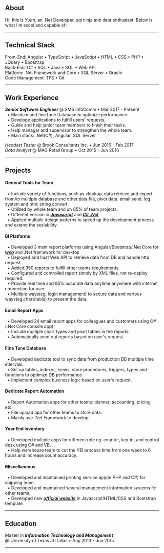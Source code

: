 ## **About**
Hi, this is *Yuan*, an .Net Developer, sql ninja and data enthusiast. Below is what I'm excel and capable of!
***

## **Technical Stack**
Front-End: 
Angular <span>&#8226;</span> TypeScript <span>&#8226;</span> JavaScript <span>&#8226;</span> HTML <span>&#8226;</span> CSS <span>&#8226;</span> PHP <span>&#8226;</span> JQuery <span>&#8226;</span> Bootstrap <br>
Back-End: 
C# <span>&#8226;</span> SQL <span>&#8226;</span> Java <span>&#8226;</span> SQL <span>&#8226;</span> Web API <br>
Platform: 
.Net Framework and Core <span>&#8226;</span> SQL Server <span>&#8226;</span> Oracle <br>
Code Management: TFS <span>&#8226;</span> Git

***

## **Work Experience**
***Senior Software Engineer*** <span>&#64;</span>
SMS InfoComm <span>&#8226;</span>
Mar 2017 - Present<br>
&nbsp;&nbsp;<span>&#8226;</span> Maintain and fine tune Database to optimize performance.<br>
&nbsp;&nbsp;<span>&#8226;</span> Develope applications to fulfill users' requests.<br>
&nbsp;&nbsp;<span>&#8226;</span> Guide and help junior team members to finish their tasks.<br>
&nbsp;&nbsp;<span>&#8226;</span> Help manager and supervisor to strengthen the whole team.<br>
&nbsp;&nbsp;<span>&#8226;</span> Main stack: .Net(C#), Angular, SQL Server<br>

*Headset Tester* <span>&#64;</span>
Brook Consultants Inc. <span>&#8226;</span>
Jun 2016 - Feb 2017<br>
*Data Analyst* <span>&#64;</span>
MAG Retail Group <span>&#8226;</span>
Oct 2015 - Jun 2016<br>
***

## **Projects**
#### **General Tools for Team** 
&nbsp;&nbsp;<span>&#8226;</span> Include variety of functions, such as vlookup, data retrieve and export from/to multiple database and other data file, pivot data, email send, log system and html string convert.<br>
&nbsp;&nbsp;<span>&#8226;</span> Utilized by whole team and on 85% of team projects.<br>
&nbsp;&nbsp;<span>&#8226;</span> Different version in ***<ins>[Javascript](https://github.com/zycooper/Tools/tree/master/JS)</ins>*** and ***<ins>[C# .Net](https://github.com/zycooper/Tools/tree/master/.net)</ins>***<br>
&nbsp;&nbsp;<span>&#8226;</span> Applied multiple design patterns to speed up the development process and extend the scalability.<br>

#### **BI Platforms**
&nbsp;&nbsp;<span>&#8226;</span> Developed 3 main report platforms using Angular/Bootstrap/.Net Core for ***<ins>[web](https://github.com/zycooper/Yuan_BI)</ins>*** and .Net framework for desktop<br>
&nbsp;&nbsp;<span>&#8226;</span> Deployed and host Web API to retrieve data from DB and handle http request. <br>
&nbsp;&nbsp;<span>&#8226;</span> Added 350 reports to fulfill other teams requirements.<br>
&nbsp;&nbsp;<span>&#8226;</span> Configured and controlled report simply by XML files, not re-deploy required.<br>
&nbsp;&nbsp;<span>&#8226;</span> Provide real time and 95% accurate data anytime anywhere with internet connection for user.<br>
&nbsp;&nbsp;<span>&#8226;</span> Multiple ways(eg. login management) to secure data and various ways(eg.chart/table) to present the data.<br>

#### **Email Report Apps**
&nbsp;&nbsp;<span>&#8226;</span> Developed 24 email report apps for colleagues and customers using C#(.Net Core console app).<br>
&nbsp;&nbsp;<span>&#8226;</span> Include multiple chart types and pivot tables in the reports.<br>
&nbsp;&nbsp;<span>&#8226;</span> Automatically send out reports based on user's request.<br>

#### **Fine Tune Database**
&nbsp;&nbsp;<span>&#8226;</span> Developed dedicate tool to sync data from production DB multiple time intervals.<br>
&nbsp;&nbsp;<span>&#8226;</span> Set up tables, indexes, views, store procedures, triggers, types and functions to optimize DB performance.<br>
&nbsp;&nbsp;<span>&#8226;</span> Implement complex business logic based on user's request.<br>

#### **Dedicate Report Automation**
&nbsp;&nbsp;<span>&#8226;</span> Report Automation apps for other teams: planner, accounting, pricing etc.<br>
&nbsp;&nbsp;<span>&#8226;</span> File upload app for other teams to store data.<br>
&nbsp;&nbsp;<span>&#8226;</span> Mainly use .Net Framework to develop.<br>

#### **Year End Inventory**
&nbsp;&nbsp;<span>&#8226;</span> Developed multiple apps for different role eg. counter, key-in, and control desk using C# and VB.<br>
&nbsp;&nbsp;<span>&#8226;</span> Help warehouse team to cut the YEI process time from one week to 6 hours and increase count accuracy.<br>


#### Miscellaneous
&nbsp;&nbsp;<span>&#8226;</span> Developed and maintained printing service app(in PHP and C#) for shipping team.<br>
&nbsp;&nbsp;<span>&#8226;</span> Developed and maintained several management information systems for other teams.<br>
&nbsp;&nbsp;<span>&#8226;</span> Developed new ***<ins>[official website](http://www.smsinfocomm.com/)</ins>*** in Javascript/HTML/CSS and Bootstrap template.<br>
***

## **Education**
Master in ***Information Technology and Management*** <br>
<span>&#64;</span> University of Texas at Dallas <span>&#8226;</span>
Aug 2013 - Jun 2015
***

